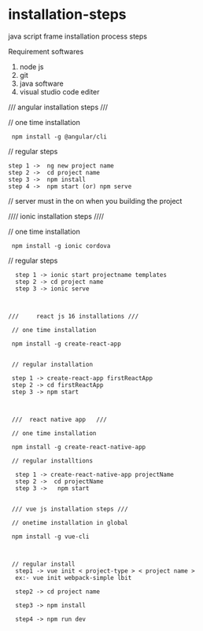 # installation-steps
java script frame installation process steps


Requirement softwares

1) node js
2) git 
3) java software
4) visual studio code editer 




  ///     angular installation steps  ///
  
  
  // one time  installation
  
     npm install -g @angular/cli
     
 //  regular steps
   
    step 1 ->  ng new project name
    step 2 ->  cd project name
    step 3 ->  npm install
    step 4 ->  npm start (or) npm serve 
    
 // server must in the on  when you building the project
 
 
 
 
 
 
   ////       ionic installation steps ////
   
   // one time installation  
   
     npm install -g ionic cordova
     
  // regular steps 
    
      step 1 -> ionic start projectname templates
      step 2 -> cd project name
      step 3 -> ionic serve
      
      
      
    ///     react js 16 installations ///
     
     // one time installation 
     
     npm install -g create-react-app
     
     
     // regular installation 
     
     step 1 -> create-react-app firstReactApp
     step 2 -> cd firstReactApp
     step 3 -> npm start
     
     
     
     ///  react native app   ///
     
     // one time installation 
     
     npm install -g create-react-native-app
     
     // regular installtions
     
      step 1 -> create-react-native-app projectName
      step 2 ->  cd projectName
      step 3 ->   npm start
      
     
     /// vue js installation steps ///
     
     // onetime installation in global
     
     npm install -g vue-cli
     
     
     
     // regular install
      step1 -> vue init < project-type > < project name >
      ex:- vue init webpack-simple lbit
      
      step2 -> cd project name
      
      step3 -> npm install
      
      step4 -> npm run dev
     
     
       
    
    
    
    
    
